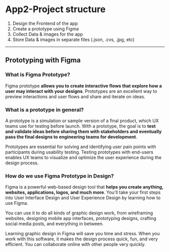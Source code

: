 # App2-Project structure
1. Design the Frontend of the app
1. Create a prototype using Figma
1. Collect Data & images for the app
1. Store Data & images in separate files (.json, .cvs, .jpg, etc) 

---

## Prototyping with Figma

### What is Figma Prototype?
Figma prototype **allows you to create interactive flows that explore how a user may interact with your designs**. Prototypes are an excellent way to preview interactions and user flows and share and iterate on ideas.

### What is a prototype in general?
A prototype is a simulation or sample version of a final product, which UX teams use for testing before launch. With a prototype, the goal is to **test and validate ideas before sharing them with stakeholders and eventually pass the final designs to engineering teams for development**.

Prototypes are essential for solving and identifying user pain points with participants during usability testing. Testing prototypes with end-users enables UX teams to visualize and optimize the user experience during the design process.

### How do we use Figma Prototype in Design?
Figma is a powerful web-based design tool that **helps you create anything, websites, applications, logos, and much more**. You'll take your first steps into User Interface Design and User Experience Design by learning how to use Figma.

You can use it to do all kinds of graphic design work, from wireframing websites, designing mobile app interfaces, prototyping designs, crafting social media posts, and everything in between.

Learning graphic design in Figma will save you time and stress. When you work with this software, it makes the design process quick, fun, and very efficient. You can collaborate online with other people very quickly.